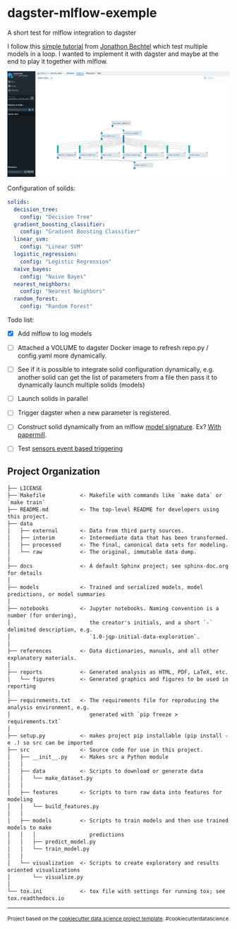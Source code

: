 dagster-mlflow-exemple
==============================

A short test for mlflow integration to dagster

I follow this [simple tutorial](https://jonathonbechtel.com/blog/2018/02/06/wines/ ) from [Jonathon Bechtel](http://github.com/jbechtel) 
which test multiple models in a loop. I wanted to implement it with dagster and maybe at the end to play it together with mlflow.

![First Pipeline](./docs/First%20pipeline%20dagster.png)

Configuration of solids:

```yaml
solids:
  decision_tree:
    config: "Decision Tree"
  gradient_boosting_classifier:
    config: "Gradient Boosting Classifier"
  linear_svm:
    config: "Linear SVM"
  logistic_regression:
    config: "Logistic Regression"
  naive_bayes:
    config: "Naive Bayes"
  nearest_neighbors:
    config: "Nearest Neighbors"
  random_forest:
    config: "Random Forest"
```

Todo list:

- [x] Add mlflow to log models
- [ ] Attached a VOLUME to dagster Docker image to refresh repo.py / config.yaml more dynamically.
- [ ] See if it is possible to integrate solid configuration dynamically, e.g. another solid can get the list of parameters from a file then pass it to dynamically launch multiple solids (models)
- [ ] Launch solids in parallel
- [ ] Trigger dagster when a new parameter is registered.
- [ ] Construct solid dynamically from an mlflow [model signature](https://www.mlflow.org/docs/latest/_modules/mlflow/models/signature.html). Ex? [With papermill](https://www.youtube.com/watch?v=9WKtBFg2bUo).
- [ ] Test [sensors event based triggering](https://docs.dagster.io/overview/schedules-sensors/sensors)


Project Organization
------------

    ├── LICENSE
    ├── Makefile           <- Makefile with commands like `make data` or `make train`
    ├── README.md          <- The top-level README for developers using this project.
    ├── data
    │   ├── external       <- Data from third party sources.
    │   ├── interim        <- Intermediate data that has been transformed.
    │   ├── processed      <- The final, canonical data sets for modeling.
    │   └── raw            <- The original, immutable data dump.
    │
    ├── docs               <- A default Sphinx project; see sphinx-doc.org for details
    │
    ├── models             <- Trained and serialized models, model predictions, or model summaries
    │
    ├── notebooks          <- Jupyter notebooks. Naming convention is a number (for ordering),
    │                         the creator's initials, and a short `-` delimited description, e.g.
    │                         `1.0-jqp-initial-data-exploration`.
    │
    ├── references         <- Data dictionaries, manuals, and all other explanatory materials.
    │
    ├── reports            <- Generated analysis as HTML, PDF, LaTeX, etc.
    │   └── figures        <- Generated graphics and figures to be used in reporting
    │
    ├── requirements.txt   <- The requirements file for reproducing the analysis environment, e.g.
    │                         generated with `pip freeze > requirements.txt`
    │
    ├── setup.py           <- makes project pip installable (pip install -e .) so src can be imported
    ├── src                <- Source code for use in this project.
    │   ├── __init__.py    <- Makes src a Python module
    │   │
    │   ├── data           <- Scripts to download or generate data
    │   │   └── make_dataset.py
    │   │
    │   ├── features       <- Scripts to turn raw data into features for modeling
    │   │   └── build_features.py
    │   │
    │   ├── models         <- Scripts to train models and then use trained models to make
    │   │   │                 predictions
    │   │   ├── predict_model.py
    │   │   └── train_model.py
    │   │
    │   └── visualization  <- Scripts to create exploratory and results oriented visualizations
    │       └── visualize.py
    │
    └── tox.ini            <- tox file with settings for running tox; see tox.readthedocs.io


--------

<p><small>Project based on the <a target="_blank" href="https://drivendata.github.io/cookiecutter-data-science/">cookiecutter data science project template</a>. #cookiecutterdatascience</small></p>
